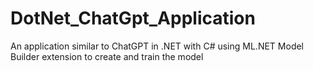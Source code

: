 # DotNet_ChatGpt_Application
An application similar to ChatGPT in .NET with C# using ML.NET Model Builder extension to create and train the model
